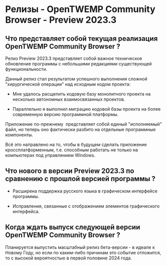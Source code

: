 # Релизы - OpenTWEMP Community Browser - Preview 2023.3

## Что представляет собой текущая реализация OpenTWEMP Community Browser ?

Релиз Preview 2023.3 представляет собой важное техническое обновление программы с небольшими редакциями существующей функциональности.

Данный релиз стал результатом успешного выполнения сложной "хирургической операции" над исходным кодом проекта:

* Мне удалось расщепить кодовую базу монолитного проекта на несколько автономных взаимосвязанных проектов.

* Параллельно я выполнил миграцию кодовой базы проекта на более современную версию программной платформы.

Приложение по-прежнему  представляет собой единый "исполняемый" файл, но теперь оно фактически разбито на отдельные программные компоненты.

Всё это направлено на то, чтобы в будущем сделать приложение кроссплатформенным, т.е. способным работать не только на компьютерах под управлением Windows.

## Что нового в версии Preview 2023.3 по сравнению с прошлой версией программы ?

* Расширена поддержка русского языка в графическом интерфейсе программы.

* Исправления, связанные с отображением элементов графического интерфейса.

## Когда ждать выпуск следующей версии OpenTWEMP Community Browser ?

Планируется выпустить масштабный релиз бета-версии - в идеале к Новому Году, но если по каким-либо причинам это событие отложится, то с высокой вероятностью в первой половине 2024 года.
